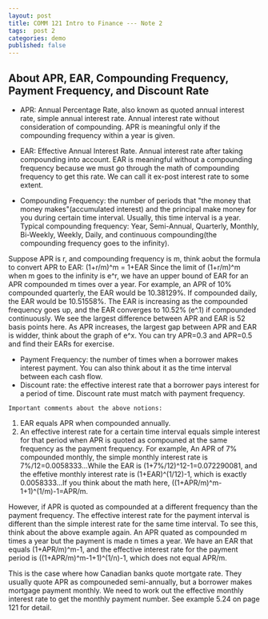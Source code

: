 ```yaml
---
layout: post
title: COMM 121 Intro to Finance --- Note 2
tags:  post 2
categories: demo
published: false
---
```



## About APR, EAR, Compounding Frequency, Payment Frequency, and Discount Rate

- APR: Annual Percentage Rate, also known as quoted annual interest rate, simple annual interest rate. Annual interest rate without consideration of compounding. 
APR is meaningful only if the compounding frequency within a year is given. 

- EAR: Effective Annual Interest Rate. Annual interest rate after taking compounding into account. 
EAR is meaningful without a compounding frequency because we must go through the math of compounding frequency to get this rate. We can call it ex-post interest rate
to some extent. 

- Compounding Frequency: the number of periods that "the money that money makes"(accumulated interest) and the principal make money for you during certain time interval. Usually, this time interval is a year. 
Typical compounding frequency: Year, Semi-Annual, Quarterly, Monthly, Bi-Weekly, Weekly, Daily, and continuous compounding(the compounding frequency goes to the infinity).

Suppose APR is r, and compounding frequency is m, think aobut the formula to convert APR to EAR: (1+r/m)^m = 1+EAR
Since the limit of (1+r/m)^m when m goes to the infinity is e^r, we have an upper bound of EAR for an APR compounded m times over a year. For example, an APR of 10% 
compounded quarterly, the EAR would be 10.38129%. If compounded daily, the EAR would be 10.51558%. The EAR is increasing as the compounded frequency goes up, and the EAR converges to 10.52% (e^.1) if compounded continuously. We see the largest difference between APR and EAR is 52 basis points here. As APR increases, the largest gap between APR and EAR is widder, think about the graph of e^x. You can try APR=0.3 and APR=0.5 and find their EARs for exercise. 

- Payment Frequency: the number of times when a borrower makes interest payment. You can also think about it as the time interval between each cash flow. 
- Discount rate: the effective interest rate that a borrower pays interest for a period of time. Discount rate must match with payment frequency. 

`Important comments about the above notions:`

1. EAR equals APR when compounded annually. 
2. An effective interest rate for a certain time interval equals simple interest for that period when APR is quoted as compouned at the same 
frequency as the payment frequency. For example, An APR of 7% compounded monthly, the simple monthly interest rate is 7%/12=0.0058333...While the EAR is (1+7%/12)^12-1=0.072290081, and the effetive monthly interest rate is (1+EAR)^(1/12)-1, which is exactly 0.0058333...If you think about the math here, ((1+APR/m)^m-1+1)^(1/m)-1=APR/m. 

However, if APR is quoted as compounded at a different frequency than the payment frequency. The effective interest rate for the payment interval is different
than the simple interest rate for the same time interval. To see this, think about the above example again. An APR quated as compounded m times a year but the payment
is made n times a year. We have an EAR that equals (1+APR/m)^m-1, and the effective interest rate for the payment period is ((1+APR/m)^m-1+1)^(1/n)-1, which does not equal APR/m. 

This is the case where how Canadian banks quote mortgate rate. They usually quote APR as compouneded semi-annually, but a borrower makes mortgage payment monthly. We 
need to work out the effective monthly interest rate to get the monthly payment number. See example 5.24 on page 121 for detail. 


